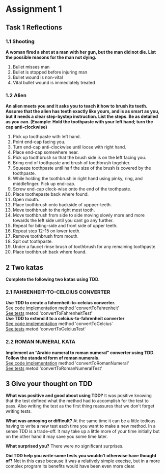# Assignment 1

## Task 1 Reflections
### 1.1 Shooting
**A woman fired a shot at a man with her gun, but the man did not die. List the possible reasons for the man not dying.**
1. Bullet misses man
2. Bullet is stopped before injuring man
3. Bullet wound is non-vital
4. Vital bullet wound is immediately treated

### 1.2 Alien
**An alien meets you and it asks you to teach it how to brush its teeth. Assume that the alien has teeth exactly like yours, and is as smart as you, but it needs a clear step-bystep instruction. List the steps. Be as detailed as you can. (Example: Hold the toothpaste with your left hand; turn the cap anti-clockwise)**
1. Pick up toothpaste with left hand.
2. Point end-cap facing you.
3. Turn end-cap anti-clockwise until loose with right hand.
4. Place end-cap somewhere near.
5. Pick up toothbrush so that the brush side is on the left facing you.
6. Bring end of toothpaste and brush of toothbrush togehter.
7. Squeeze toothpaste until half the size of the brush is covered by the toothpaste.
8. While holding the toothbrush in right hand using pinky, ring, and middlefinger. Pick up end-cap.
9. Screw end-cap clock-wise onto the end of the toothpaste.
10. Place toothepaste back where found.
11. Open mouth.
12. Place toothbrush onto backside of uppper-teeth.
13. Move toothbrush to the right most tooth.
14. Move toothbrush from side to side moving slowly more and more towards the left side until you cant go any further.
15. Repeat for biting-side and front side of upper teeth.
16. Repeat step 12-15 on lower teeth.
17. Remove toothbrush from mouth.
18. Spit out toothpaste.
19. Under a faucet rinse brush of toothbrush for any remaining toothpaste.
20. Place toothbrush back where found.


## 2 Two katas
**Complete the following two katas using TDD.**
### 2.1 FAHRENHEIT-TO-CELCIUS CONVERTER
**Use TDD to create a fahrenheit-to-celcius converter.**  
[See code implementation](https://github.com/RasmusDalgaard/TestSP1/blob/main/TestSP1/Converter.cs) method 'convertToFahrenheit'  
[See tests](https://github.com/RasmusDalgaard/TestSP1/blob/main/Tests/ConverterTest.cs) metod 'convertToFahrenheitTest'  
**Use TDD to extend it to a celcius-to-fahrenheit converter**  
[See code implementation](https://github.com/RasmusDalgaard/TestSP1/blob/main/TestSP1/Converter.cs) method 'convertToCelcius'  
[See tests](https://github.com/RasmusDalgaard/TestSP1/blob/main/Tests/ConverterTest.cs) metod 'convertToCelciusTest'  

### 2.2 ROMAN NUMERAL KATA
**Implement an “Arabic numeral to roman numeral” converter using TDD. Follow the standard form of roman numerals.**  
[See code implementation](https://github.com/RasmusDalgaard/TestSP1/blob/main/TestSP1/Converter.cs) method 'convertToRomanNumeral'  
[See tests](https://github.com/RasmusDalgaard/TestSP1/blob/main/Tests/ConverterTest.cs) metod 'convertToRomanNumeralTest'

## 3 Give your thought on TDD
**What was positive and good about using TDD?**
It was positive knowing that the test defined what the method had to accomplish for the test to pass. Also writing the test as the first thing reassures that we don't forget writing tests.

**What was annoying or difficult?**
At the same time it can be a little tedious having to write a new test each time you want to make a new method. In a sense TDD is a trade-off. It may take up a little more of your time initially but on the other hand it may save you some time later.

**What surprised you?**
There were no significant surprises.

**Did TDD help you write some tests you wouldn’t otherwise have thought of?**
Not in this case because it was a relatively simple execise, but in a more complex program its benefits would have been even more clear.
